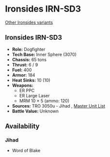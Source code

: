 # Ironsides IRN-SD3 

[Other Ironsides variants](../ironsides.md) 

## Ironsides IRN-SD3 

- **Role:** Dogfighter 
- **Tech Base:** Inner Sphere (3070) 
- **Chassis:** 65 tons 
- **Thrust:** 6 / 9 
- **Fuel:** 400 
- **Armor:** 184 
- **Heat Sinks:** 10 (10) 
- **Weapons:** 
  - ER PPC 
  - ER Large Laser 
  - MRM 10 × 5 (ammo: 120) 
- **Sources:** TRO 3050u - Jihad , [Master Unit List](http://masterunitlist.info/Unit/Details/1626) 
- **Battle Value:** Unknown 

## Availability 

### Jihad 

- Word of Blake 

